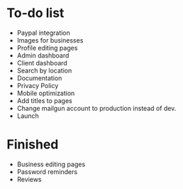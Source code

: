 # To-do list

* Paypal integration
* Images for businesses
* Profile editing pages
* Admin dashboard
* Client dashboard
* Search by location
* Documentation
* Privacy Policy
* Mobile optimization
* Add titles to pages
* Change mailgun account to production instead of dev.
* Launch

# Finished

* Business editing pages
* Password reminders
* Reviews
